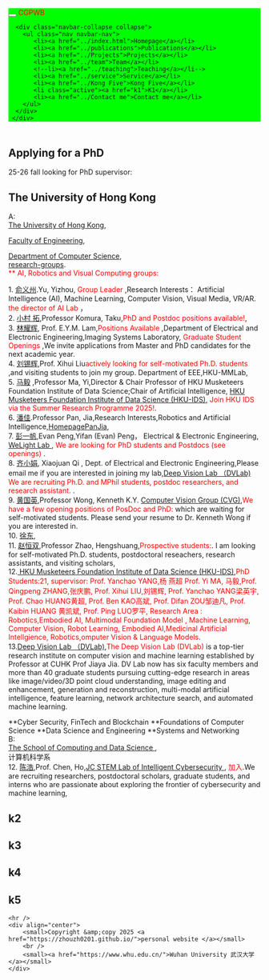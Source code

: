    <html>
<head>
  <meta charset="utf-8" />
  <meta name="author" content="personal homepage" />
  <meta name="viewport" content="width=device-width, initial-scale=1.0" />
   <meta name="google-site-verification" content="4aUJl2I7hcddtjYkcxpnrotZMt3zwgFPboCdEiZsUc0" />
  <!--meta name=keywords content= "WHU", "Wuhan University", "武汉大学",-->
  <link href="https://apps.bdimg.com/libs/bootstrap/3.3.4/css/bootstrap.min.css" rel="stylesheet" />
  <title>zhouzhonghong - Wuhan University</title>
   <link href="../static/bootstrap/css/bootstrap.css" rel="stylesheet" />
   <link href="../static/xin.css" rel="stylesheet" />

</head>  
<body>
  <title>k1</title>
  
  <link href="../static/bootstrap/css/bootstrap.css" rel="stylesheet" />
  <link href="../static/xin.css" rel="stylesheet" />

<!--/head-->
<body>
  <nav class="navbar navbar-inverse navbar-fixed-top">
   <nav style="background-color:#00ff00;hieght:120px;">
    <div class="container">
      <div class="navbar-header">
        <button type="button" class="navbar-toggle" data-toggle="collapse" data-target=".navbar-collapse">
          <span class="icon-bar"></span>
          <span class="icon-bar"></span>
          <span class="icon-bar"></span>
        </button>
        <span class="navbar-brand">
          <font color="#ff0000">CGPWB</font>
        </span>
      </div>
      
      <div class="navbar-collapse collapse">
        <ul class="nav navbar-nav">
           <li><a href="../index.html">Homepage</a></li>
           <li><a href="../publications">Publications</a></li>
           <li><a href="../Projects">Projects</a></li>
           <li><a href="../team">Team</a></li>
           <!--li><a href="../teaching">Teaching</a></li-->
           <li><a href="../service">Service</a></li>
           <li><a href="../Kong Five">Kong Five</a></li>
           <li class="active"><a href="k1">K1</a></li>   
           <li><a href="../Contact me">Contact me</a></li>
        </ul>
      </div>
     </div>
   </nav>
  </nav> 
</body>
 

 
  <div class="container" style="margin-top: 50px;">

<h2>Applying for a PhD</h2>
25-26 fall looking for PhD supervisor:<br>
<h2>The University of Hong Kong</h2>
 A:<br>
 <A HREF="http://www.hku.hk/">The University of Hong Kong</A>,<br>
 
 <a href=" https://engg.hku.hk/">Faculty of Engineering</a>,<br>
 
 <A HREF="http://www.cs.hku.hk/">Department of Computer Science</A>,<br>
 <a href="https://www.cs.hku.hk/research/research-groups/">research-groups</a>.<br>
      <font color="#ff0000">** AI, Robotics and Visual Computing groups:</font><br>
<p>
 1. <a href="http://www.cs.hku.hk/~yzyu/">俞义州</a>.Yu, Yizhou,<font color="#ff0000"> Group Leader</font> ,Research Interests： Artificial Intelligence (AI), Machine Learning, Computer Vision, Visual Media, VR/AR. <font color="#ff0000">the director of AI Lab</font> ，<br>
 2.  <a href="https://www.cs.hku.hk/~taku/">小村 拓</a>,Professor Komura, Taku,<font color="#ff0000">PhD and Postdoc positions available!</font>,<br>
 3. <a href="https://www.eee.hku.hk/~elam/">林耀辉</a>, Prof. E.Y.M. Lam,<font color="#ff0000">Positions Available </font>,Department of Electrical and Electronic Engineering,Imaging Systems Laboratory,<font color="#ff0000"> Graduate Student Openings </font>,We invite applications from Master and PhD candidates for the next academic year.<br>
  4. <a href=" https://xh-liu.github.io/">刘锡辉</a>,Prof. Xihui Liu<font color="#ff0000">actively looking for self-motivated Ph.D. students </font>,and visiting students to join my group. Department of EEE,HKU-MMLab,<br>
   5.  <a href="https://www.cs.hku.hk/index.php/people/academic-staff/mayi/">马毅</a> ,Professor Ma, Yi,Director & Chair Professor of HKU Musketeers Foundation Institute of Data Science;Chair of Artificial Intelligence, <a href=" https://datascience.hku.hk/"> HKU Musketeers Foundation Institute of Data Science (HKU-IDS)</a>, <font color="#ff0000">Join HKU IDS via the Summer Research Programme 2025!</font>.<br>
   6.  <a href="https://sites.google.com/site/panjia/">潘佳</a>.Professor Pan, Jia,Research Interests,Robotics and Artificial Intelligence,<a href="https://sites.google.com/site/panjia/">HomepagePanJia</a>,<br>
  7.   <a href="https://www.eee.hku.hk/~evanpeng/">彭一帆</a>,Evan Peng,Yifan (Evan) Peng， Electrical & Electronic Engineering, <a href="https://hku.welight.fun/"> WeLight Lab </a>, <font color="#ff0000">We are looking for PhD students and Postdocs (see openings) </font>.<br>
   8. <a href="https://xjqi.github.io/">齐小娟</a>, Xiaojuan Qi  , Dept. of Electrical and Electronic Engineering,Please email me if you are interested in joining my lab,<a href="https://www.dvlab.ai/">Deep Vision Lab （DVLab)</a><font color="#ff0000"> We are recruiting Ph.D. and MPhil students, postdoc researchers, and research assistant. </font>.<br>
   9.  <a href="https://www.cs.hku.hk/~kykwong/">黄国英</a>,Professor Wong, Kenneth K.Y. <a href="https://visionlab.cs.hku.hk/">Computer Vision Group (CVG)</a>,<font color="#ff0000">We have a few opening positions of PosDoc and PhD:</font> which are waiting for self-motivated students. Please send your resume to Dr. Kenneth Wong if you are interested in.<br>
   10.  <a href="https://www.cs.hku.hk/people/academic-staff/dongxu">徐东</a>,<br>
   11.  <a href="https://i.cs.hku.hk/~hszhao/">赵恒双</a>,Professor Zhao, Hengshuang,<font color="#ff0000">Prospective students:</font>. I am looking for self-motivated Ph.D. students, postdoctoral reseachers, research assistants, and visiting scholars,<br>
   12.<a href=" https://datascience.hku.hk/"> HKU Musketeers Foundation Institute of Data Science (HKU-IDS)</a>,<font color="#ff0000">PhD Students:21, supervisor: Prof. Yanchao YANG,杨
燕超 Prof. Yi MA, 马毅,Prof. Qingpeng ZHANG,张庆鹏, Prof. Xihui LIU,刘锡辉, Prof. Yanchao YANG梁英宇, Prof. Chao HUANG黄超, Prof. Ben KAO高斌, Prof. Difan ZOU邹迪凡, Prof. Kaibin HUANG 黄凯斌, Prof. Ping LUO罗平, Research Area : Robotics,Embodied AI, Multimodal Foundation Model , Machine Learning, Computer Vision,  Robot Learning, Embodied AI,Medicinal Artificial Intellgience, Robotics,omputer Vision & Language Models</font>.<br>
   13.<a href="https://www.dvlab.ai/">Deep Vision Lab （DVLab)</a>,<font color="#ff0000">The Deep Vision Lab (DVLab)</font> is a top-tier research institute on computer vision and machine learning established by Professor at CUHK Prof Jiaya Jia. DV Lab now has six faculty members and more than 40 graduate students pursuing cutting-edge research in areas like image/video/3D point cloud understanding, image editing and enhancement, generation and reconstruction, multi-modal artificial intelligence, feature learning, network architecture search, and automated machine learning.<br>

   
</p>
**Cyber Security, FinTech and Blockchain
**Foundations of Computer Science
**Data Science and Engineering
**Systems and Networking


<br>
B:<br>
  <a href="https://www.cds.hku.hk/">The School of Computing and Data Science </a>,<br>
计算机科学系<br>
   12. <a href="https://www.cs.hku.hk/index.php/people/academic-staff/chenho/">陈浩</a>,Prof. Chen, Ho,<a href="https://sec.hku.hk/">JC STEM Lab of Intelligent Cybersecurity </a>, <font color="#ff0000">加入</font>.We are recruiting researchers, postdoctoral scholars, graduate students, and interns who are passionate about exploring the frontier of cybersecurity and machine learning,<br>


   
 <h2>k2</h2>










 <h2>k3</h2>









<h2>k4</h2>












 <h2>k5</h2>



     
    <hr />
    <div align="center">
        <small>Copyright &amp;copy 2025 <a href="https://zhouzh0201.github.io/">personal website </a></small>
        <br />
        <small><a href="https://www.whu.edu.cn/">Wuhan University 武汉大学</a></small>
    </div>
  </div>

</body>

<!-- <div align="center">
  
</div> -->
<script src="../static/jquery.js"></script>
<script src="../static/bootstrap/js/bootstrap.js"></script>

</html>


      
    
